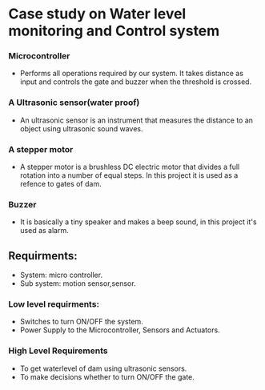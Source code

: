 # Case study on Water level monitoring and Control system 

### Microcontroller
- Performs all operations required by our system. It takes distance as input and controls the gate and buzzer when the threshold is crossed.

### A Ultrasonic sensor(water proof)
- An ultrasonic sensor is an instrument that measures the distance to an object using ultrasonic sound waves.

### A stepper motor
- A stepper motor is a brushless DC electric motor that divides a full rotation into a number of equal steps. In this project it is used as a refence to gates of dam.

### Buzzer
- It is basically a tiny speaker and makes a beep sound, in this project it's used as alarm.

## Requirments:
- System: micro controller.
- Sub system: motion sensor,sensor.

### Low level requirments:
- Switches to turn ON/OFF the system.
- Power Supply to the Microcontroller, Sensors and Actuators.

### High Level Requirements
- To get waterlevel of dam using ultrasonic sensors.
- To make decisions whether to turn ON/OFF the gate.